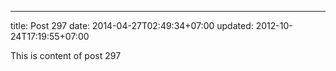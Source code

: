 ---
title: Post 297
date: 2014-04-27T02:49:34+07:00
updated: 2012-10-24T17:19:55+07:00

This is content of post 297